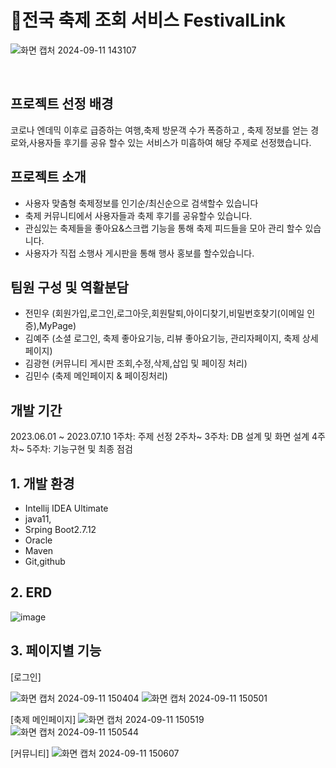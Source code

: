 # 🎉전국 축제 조회 서비스 FestivalLink 
![화면 캡처 2024-09-11 143107](https://github.com/user-attachments/assets/020c4175-3b5c-4249-a0eb-9364c1a523f9)


<br>


## 프로젝트 선정 배경
코로나 엔데믹 이후로 급증하는 여행,축제 방문객 수가 폭증하고 , 축제 정보를 얻는 경로와,사용자들 후기를 공유 할수 있는 서비스가 미흡하여 해당 주제로 선정했습니다.
<br>

## 프로젝트 소개
- 사용자 맞춤형 축제정보를 인기순/최신순으로 검색할수 있습니다
- 축제 커뮤니티에서 사용자들과 축제 후기를 공유할수 있습니다.
- 관심있는 축제들을 좋아요&스크랩 기능을 통해 축제 피드들을 모아 관리 할수 있습니다.
- 사용자가 직접 소행사 게시판을 통해 행사 홍보를 할수있습니다.

## 팀원 구성 및 역활분담
- 전민우  (회원가입,로그인,로그아웃,회원탈퇴,아이디찾기,비밀번호찾기(이메일 인증),MyPage)
- 김예주  (소셜 로그인, 축제 좋아요기능, 리뷰 좋아요기능, 관리자페이지, 축제 상세페이지)
- 김광현  (커뮤니티 게시판 조회,수정,삭제,삽입 및 페이징 처리) 
- 김민수  (축제 메인페이지 & 페이징처리)


## 개발 기간 
2023.06.01 ~ 2023.07.10
1주차: 주제 선정
2주차~ 3주차: DB 설계 및 화면 설계
4주차~ 5주차: 기능구현 및 최종 점검



## 1. 개발 환경
- Intellij IDEA Ultimate
- java11,
- Srping Boot2.7.12
- Oracle
- Maven
- Git,github


## 2. ERD
![image](https://github.com/user-attachments/assets/92e108e1-9cd2-4e67-8300-cad070f6233b)



## 3. 페이지별 기능
[로그인]

![화면 캡처 2024-09-11 150404](https://github.com/user-attachments/assets/5c75fc7c-042b-4d78-bf55-b5fc55bf6e4b)
![화면 캡처 2024-09-11 150501](https://github.com/user-attachments/assets/a7b6c619-86df-41db-8cc1-6833d8f83851)


[축제 메인페이지]
![화면 캡처 2024-09-11 150519](https://github.com/user-attachments/assets/f04ba32d-37db-47b7-8782-7f976032ced2)
![화면 캡처 2024-09-11 150544](https://github.com/user-attachments/assets/529266f8-da08-48b8-bb93-09198f5e1cff)

[커뮤니티]
![화면 캡처 2024-09-11 150607](https://github.com/user-attachments/assets/463ec094-e4e9-48ff-a6c1-58e41ce57d02)

